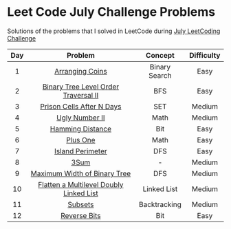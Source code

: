 # Leet Code July Challenge Problems
Solutions of the problems that I solved in LeetCode during [July LeetCoding Challenge](https://leetcode.com/explore/featured/card/july-leetcoding-challenge/)


| Day | Problem                                                                                 | Concept                    | Difficulty | 
| :--:|:--------------------------------------------------------------------------------------: | :-------------------------:| :---------:|
| 1   | [Arranging Coins](https://leetcode.com/problems/arranging-coins/)                   | Binary Search              |     Easy   |
| 2   | [Binary Tree Level Order Traversal II](https://leetcode.com/problems/binary-tree-level-order-traversal-ii/)| BFS  |     Easy   |
| 3   | [Prison Cells After N Days](https://leetcode.com/problems/prison-cells-after-n-days/)| SET  |     Medium   |
| 4   | [Ugly Number II](https://leetcode.com/problems/ugly-number-ii/)| Math  |     Medium   |
| 5   | [Hamming Distance](https://leetcode.com/problems/hamming-distance/)| Bit  |     Easy   |
| 6   | [Plus One](https://leetcode.com/problems/plus-one/)| Math  |     Easy   |
| 7   | [Island Perimeter](https://leetcode.com/problems/island-perimeter/)| DFS  |     Easy   |
| 8   | [3Sum](https://leetcode.com/problems/3sum/)| -  |     Medium   |
| 9   | [Maximum Width of Binary Tree](https://leetcode.com/problems/maximum-width-of-binary-tree/)| DFS  |     Medium   |
| 10  | [Flatten a Multilevel Doubly Linked List](https://leetcode.com/problems/flatten-a-multilevel-doubly-linked-list/)| Linked List  |     Medium   |
| 11  | [Subsets](https://leetcode.com/problems/subsets/)| Backtracking  |     Medium   |
| 12  | [Reverse Bits](https://leetcode.com/problems/reverse-bits/)| Bit  |     Easy   |
